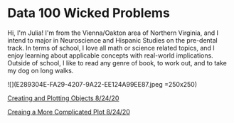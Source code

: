 # Data 100 Wicked Problems

Hi, I'm Julia! I'm from the Vienna/Oakton area of Northern Virginia, and I intend to major in Neuroscience and Hispanic Studies on the pre-dental track. In terms of school, I love all math or science related topics, and I enjoy learning about applicable concepts with real-world implications. Outside of school, I like to read any genre of book, to work out, and to take my dog on long walks. 

![](E289304E-FA29-4207-9A22-EE124A99EE87.jpeg =250x250)

[Creating and Plotting Objects 8/24/20](Practice1.md)

[Creaing a More Complicated Plot 8/24/20](Practice2.md)
